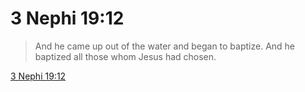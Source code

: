 # 3 Nephi 19:12

> And he came up out of the water and began to baptize. And he baptized all those whom Jesus had chosen.

[3 Nephi 19:12](https://www.churchofjesuschrist.org/study/scriptures/bofm/3-ne/19?lang=eng&id=p12#p12)


